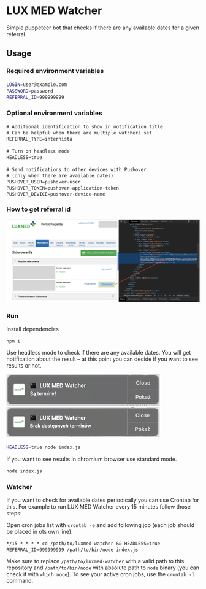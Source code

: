 # LUX MED Watcher

Simple puppeteer bot that checks if there are any available dates for a given referral.

## Usage

### Required environment variables

```sh
LOGIN=user@example.com
PASSWORD=password
REFERRAL_ID=999999999
```

### Optional environment variables

```
# Additional identification to show in notification title
# Can be helpful when there are multiple watchers set
REFERRAL_TYPE=internista

# Turn on headless mode
HEADLESS=true

# Send notifications to other devices with Pushover
# (only when there are available dates)
PUSHOVER_USER=pushover-user
PUSHOVER_TOKEN=pushover-application-token
PUSHOVER_DEVICE=pushover-device-name
```

### How to get referral id

![How to get referral id](screenshots/referral-id.png)

### Run

Install dependencies

```
npm i
```

Use headless mode to check if there are any available dates.
You will get notification about the result – at this point you can decide if you want to see results or not.

<img src="screenshots/notification-dates.png" width="400" />
<img src="screenshots/notification-no-dates.png" width="400" />

```sh
HEADLESS=true node index.js
```

If you want to see results in chromium browser use standard mode.

```sh
node index.js
```

### Watcher

If you want to check for available dates periodically you can use Crontab for this.
For example to run LUX MED Watcher every 15 minutes follow those steps:


Open cron jobs list with `crontab -e` and add following job (each job should be placed in ots own line):
```
*/15 * * * * cd /path/to/luxmed-watcher && HEADLESS=true REFERRAL_ID=999999999 /path/to/bin/node index.js
```
Make sure to replace `/path/to/luxmed-watcher` with a valid path to this repository and `/path/to/bin/node` with absolute path to `node` binary (you can check it with `which node`). To see your active cron jobs, use the `crontab -l` command.
